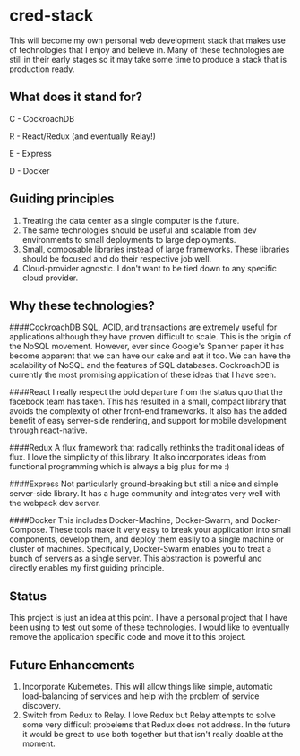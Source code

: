 # cred-stack
This will become my own personal web development stack that makes use of technologies that I enjoy and believe in. Many of these technologies are still in their early stages so it may take some time to produce a stack that is production ready.

## What does it stand for?
C - CockroachDB

R - React/Redux (and eventually Relay!)

E - Express

D - Docker

## Guiding principles
1. Treating the data center as a single computer is the future.
2. The same technologies should be useful and scalable from dev environments to small deployments to large deployments.
3. Small, composable libraries instead of large frameworks. These libraries should be focused and do their respective job well.
4. Cloud-provider agnostic. I don't want to be tied down to any specific cloud provider.

## Why these technologies?
####CockroachDB
SQL, ACID, and transactions are extremely useful for applications although they have proven difficult to scale. This is the origin of the NoSQL movement. However, ever since Google's Spanner paper it has become apparent that we can have our cake and eat it too. We can have the scalability of NoSQL and the features of SQL databases. CockroachDB is currently the most promising application of these ideas that I have seen.

####React
I really respect the bold departure from the status quo that the facebook team has taken. This has resulted in a small, compact library that avoids the complexity of other front-end frameworks. It also has the added benefit of easy server-side rendering, and support for mobile development through react-native.

####Redux
A flux framework that radically rethinks the traditional ideas of flux. I love the simplicity of this library. It also incorporates ideas from functional programming which is always a big plus for me :)

####Express
Not particularly ground-breaking but still a nice and simple server-side library. It has a huge community and integrates very well with the webpack dev server.

####Docker
This includes Docker-Machine, Docker-Swarm, and Docker-Compose. These tools make it very easy to break your application into small components, develop them, and deploy them easily to a single machine or cluster of machines. Specifically, Docker-Swarm enables you to treat a bunch of servers as a single server. This abstraction is powerful and directly enables my first guiding principle.

## Status
This project is just an idea at this point. I have a personal project that I have been using to test out some of these technologies. I would like to eventually remove the application specific code and move it to this project.

## Future Enhancements
1. Incorporate Kubernetes. This will allow things like simple, automatic load-balancing of services and help with the problem of service discovery.
2. Switch from Redux to Relay. I love Redux but Relay attempts to solve some very difficult probelems that Redux does not address. In the future it would be great to use both together but that isn't really doable at the moment.
